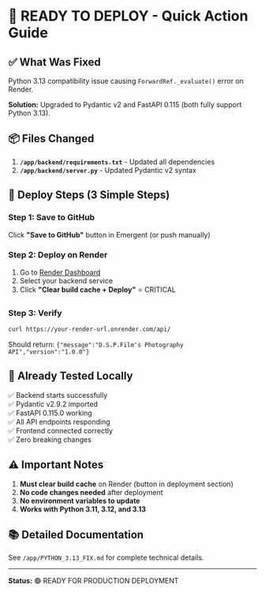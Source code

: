 # 🚀 READY TO DEPLOY - Quick Action Guide

## ✅ What Was Fixed

Python 3.13 compatibility issue causing `ForwardRef._evaluate()` error on Render.

**Solution:** Upgraded to Pydantic v2 and FastAPI 0.115 (both fully support Python 3.13).

## 📦 Files Changed

1. **`/app/backend/requirements.txt`** - Updated all dependencies
2. **`/app/backend/server.py`** - Updated Pydantic v2 syntax

## 🎯 Deploy Steps (3 Simple Steps)

### Step 1: Save to GitHub
Click **"Save to GitHub"** button in Emergent (or push manually)

### Step 2: Deploy on Render
1. Go to [Render Dashboard](https://dashboard.render.com/)
2. Select your backend service
3. Click **"Clear build cache + Deploy"** ⭐ CRITICAL

### Step 3: Verify
```bash
curl https://your-render-url.onrender.com/api/
```
Should return: `{"message":"D.S.P.Film's Photography API","version":"1.0.0"}`

## 🧪 Already Tested Locally

✅ Backend starts successfully  
✅ Pydantic v2.9.2 imported  
✅ FastAPI 0.115.0 working  
✅ All API endpoints responding  
✅ Frontend connected correctly  
✅ Zero breaking changes

## ⚠️ Important Notes

1. **Must clear build cache** on Render (button in deployment section)
2. **No code changes needed** after deployment
3. **No environment variables to update**
4. **Works with Python 3.11, 3.12, and 3.13**

## 📚 Detailed Documentation

See `/app/PYTHON_3.13_FIX.md` for complete technical details.

---

**Status:** 🟢 READY FOR PRODUCTION DEPLOYMENT

